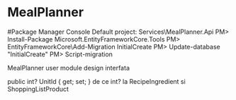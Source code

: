 # MealPlanner

#Package Manager Console
Default project: Services\MealPlanner.Api
PM> Install-Package Microsoft.EntityFrameworkCore.Tools
PM> EntityFrameworkCore\Add-Migration InitialCreate
PM> Update-database "InitialCreate"
PM> Script-migration





MealPlanner
user module
design interfata

public int? UnitId { get; set; } de ce int? la RecipeIngredient si ShoppingListProduct
